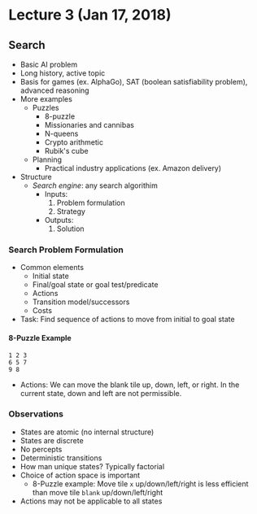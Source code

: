 # Lecture 3 (Jan 17, 2018)
## Search
* Basic AI problem
* Long history, active topic
* Basis for games (ex. AlphaGo), SAT (boolean satisfiability problem), advanced reasoning
* More examples
  * Puzzles
    * 8-puzzle
    * Missionaries and cannibas
    * N-queens
    * Crypto arithmetic
    * Rubik's cube
  * Planning
    * Practical industry applications (ex. Amazon delivery)
* Structure
  * *Search engine*: any search algorithim
    * Inputs:
      1. Problem formulation
      2. Strategy
    * Outputs:
      1. Solution
### Search Problem Formulation
* Common elements
  * Initial state
  * Final/goal state or goal test/predicate
  * Actions
  * Transition model/successors
  * Costs
* Task: Find sequence of actions to move from initial to goal state
#### 8-Puzzle Example
```
1 2 3
6 5 7
9 8
```
* Actions: We can move the blank tile up, down, left, or right. In the current state, down and left are not permissible. 
### Observations
* States are atomic (no internal structure)
* States are discrete
* No percepts
* Deterministic transitions
* How man unique states? Typically factorial
* Choice of action space is important
  * 8-Puzzle example: Move tile `x` up/down/left/right is less efficient than move tile `blank` up/down/left/right
* Actions may not be applicable to all states
